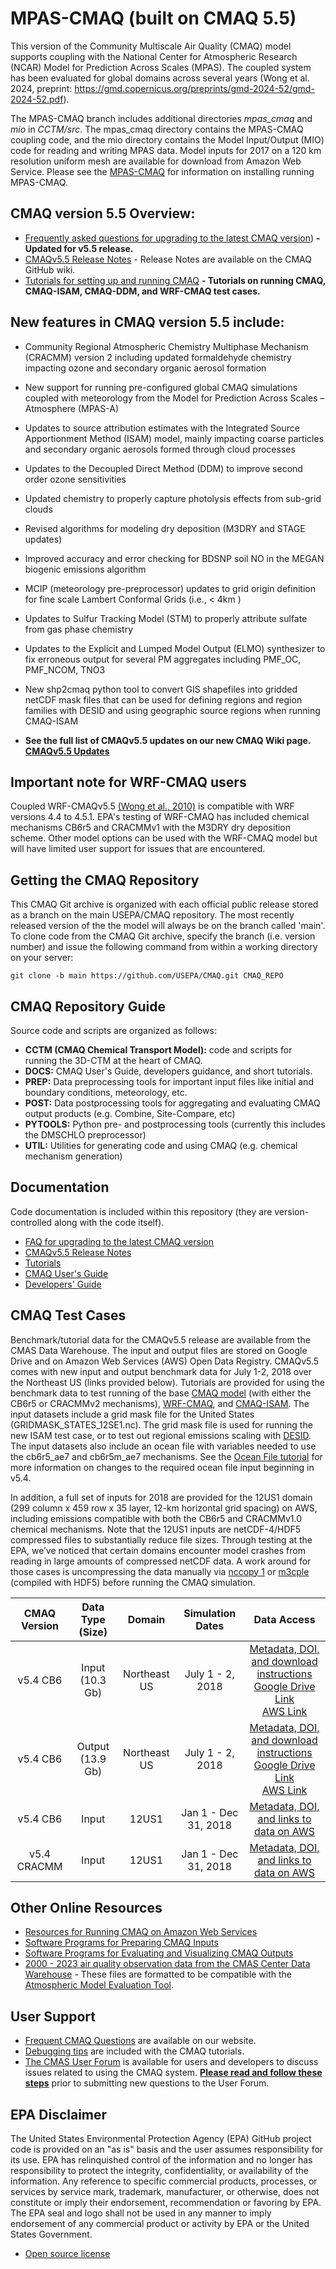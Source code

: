 MPAS-CMAQ (built on CMAQ 5.5)
==========

This version of the Community Multiscale Air Quality (CMAQ) model supports coupling with the National Center for Atmospheric Research (NCAR) Model for Prediction Across Scales (MPAS). The coupled system has been evaluated for global domains across several years (Wong et al. 2024, preprint: https://gmd.copernicus.org/preprints/gmd-2024-52/gmd-2024-52.pdf).

The MPAS-CMAQ branch includes additional directories *mpas_cmaq* and *mio* in *CCTM/src*. The mpas_cmaq directory contains the MPAS-CMAQ coupling code, and the mio directory contains the Model Input/Output (MIO) code for reading and writing MPAS data. Model inputs for 2017 on a 120 km resolution uniform mesh are available for download from Amazon Web Service. Please see the [MPAS-CMAQ](https://github.com/USEPA/CMAQ_Dev/blob/MPAS_CMAQ/DOCS/Users_Guide/PDF/MPAS_CMAQ_guide.pdf) for information on installing running MPAS-CMAQ.


## CMAQ version 5.5 Overview:

* [Frequently asked questions for upgrading to the latest CMAQ version](https://github.com/USEPA/CMAQ/wiki/CMAQv5.5-Series-FAQ)) **- Updated for v5.5 release.** 
* [CMAQv5.5 Release Notes](https://github.com/USEPA/CMAQ/wiki/CMAQ-Release-Notes) - Release Notes are available on the CMAQ GitHub wiki.
* [Tutorials for setting up and running CMAQ](DOCS/Users_Guide/Tutorials/README.md) **- Tutorials on running CMAQ, CMAQ-ISAM, CMAQ-DDM, and WRF-CMAQ test cases.**

## New features in CMAQ version 5.5 include:

* Community Regional Atmospheric Chemistry Multiphase Mechanism (CRACMM) version 2 including updated formaldehyde chemistry impacting ozone and secondary organic aerosol formation
* New support for running pre-configured global CMAQ simulations coupled with meteorology from the Model for Prediction Across Scales – Atmosphere (MPAS-A) 
* Updates to source attribution estimates with the Integrated Source Apportionment Method (ISAM) model, mainly impacting coarse particles and secondary organic aerosols formed through cloud processes
* Updates to the Decoupled Direct Method (DDM) to improve second order ozone sensitivities  
* Updated chemistry to properly capture photolysis effects from sub-grid clouds
* Revised algorithms for modeling dry deposition (M3DRY and STAGE updates)
* Improved accuracy and error checking for BDSNP soil NO in the MEGAN biogenic emissions algorithm 
* MCIP (meteorology pre-preprocessor) updates to grid origin definition for fine scale Lambert Conformal Grids (i.e., < 4km )
* Updates to Sulfur Tracking Model (STM) to properly attribute sulfate from gas phase chemistry
* Updates to the Explicit and Lumped Model Output (ELMO) synthesizer to fix erroneous output for several PM aggregates including PMF_OC, PMF_NCOM, TNO3
* New shp2cmaq python tool to convert GIS shapefiles into gridded netCDF mask files that can be used for defining regions and region families with DESID and using geographic source regions when running CMAQ-ISAM

* **See the full list of CMAQv5.5 updates on our new CMAQ Wiki page. [**CMAQv5.5 Updates**](https://github.com/USEPA/CMAQ/wiki/CMAQv5.5-Series-FAQ#do-i-need-to-update-from-v54-to-v55)**

## Important note for WRF-CMAQ users
Coupled WRF-CMAQv5.5 [(Wong et al., 2010)](https://doi.org/10.5194/gmd-5-299-2012) is compatible with WRF versions 4.4 to 4.5.1.  EPA's testing of WRF-CMAQ has included chemical mechanisms CB6r5 and CRACMMv1 with the M3DRY dry deposition scheme.  Other model options can be used with the WRF-CMAQ model but will have limited user support for issues that are encountered.  

## Getting the CMAQ Repository
This CMAQ Git archive is organized with each official public release stored as a branch on the main USEPA/CMAQ repository. The most recently released version of the the model will always be on the branch called 'main'. To clone code from the CMAQ Git archive, specify the branch (i.e. version number) and issue the following command from within
a working directory on your server:

```
git clone -b main https://github.com/USEPA/CMAQ.git CMAQ_REPO
```

## CMAQ Repository Guide
Source code and scripts are organized as follows:
* **CCTM (CMAQ Chemical Transport Model):** code and scripts for running the 3D-CTM at the heart of CMAQ.
* **DOCS:** CMAQ User's Guide, developers guidance, and short tutorials.
* **PREP:** Data preprocessing tools for important input files like initial and boundary conditions, meteorology, etc.
* **POST:** Data postprocessing tools for aggregating and evaluating CMAQ output products (e.g. Combine, Site-Compare, etc)
* **PYTOOLS:** Python pre- and postprocessing tools (currently this includes the DMSCHLO preprocessor)
* **UTIL:** Utilities for generating code and using CMAQ (e.g. chemical mechanism generation)

## Documentation
Code documentation is included within this repository (they are version-controlled along with the code itself).  

* [FAQ for upgrading to the latest CMAQ version](https://github.com/USEPA/CMAQ/wiki/CMAQv5.5-Series-FAQ) 
* [CMAQv5.5 Release Notes](https://github.com/USEPA/CMAQ/wiki/CMAQ-Release-Notes)   
* [Tutorials](DOCS/Users_Guide/Tutorials/README.md)   
* [CMAQ User's Guide](DOCS/Users_Guide/README.md)   
* [Developers' Guide](DOCS/Developers_Guide/CMAQ_Dev_Guide.md)

## CMAQ Test Cases   
Benchmark/tutorial data for the CMAQv5.5 release are available from the CMAS Data Warehouse.  The input and output files are stored on Google Drive and on Amazon Web Services (AWS) Open Data Registry.  CMAQv5.5 comes with new input and output benchmark data for July 1-2, 2018 over the Northeast US (links provided below). Tutorials are provided for using the benchmark data to test running of the base [CMAQ model](DOCS/Users_Guide/Tutorials/CMAQ_UG_tutorial_benchmark.md) (with either the CB6r5 or CRACMMv2 mechanisms), [WRF-CMAQ](DOCS/Users_Guide/Tutorials/CMAQ_UG_tutorial_WRF-CMAQ_Benchmark.md), and [CMAQ-ISAM](DOCS/Users_Guide/Tutorials/CMAQ_UG_tutorial_ISAM.md).  The input datasets include a grid mask file for the United States (GRIDMASK_STATES_12SE1.nc). The grid mask file is used for running the new ISAM test case, or to test out regional emissions scaling with [DESID](DOCS/Users_Guide/Tutorials/CMAQ_UG_tutorial_emissions.md).  The input datasets also include an ocean file with variables needed to use the cb6r5_ae7 and cb6r5m_ae7 mechanisms.  See the [Ocean File tutorial](DOCS/Users_Guide/Tutorials/CMAQ_UG_tutorial_oceanfile.md) for more information on changes to the required ocean file input beginning in v5.4.  

In addition, a full set of inputs for 2018 are provided for the 12US1 domain (299 column x  459 row x 35 layer, 12-km horizontal grid spacing) on AWS, including emissions compatible with both the CB6r5 and CRACMMv1.0 chemical mechanisms.  Note that the 12US1 inputs are  netCDF-4/HDF5 compressed files to substantially reduce file sizes. Through testing at the EPA, we’ve noticed that certain domains encounter model crashes from reading in large amounts of compressed netCDF data.  A work around for those cases is uncompressing the data manually via [nccopy 1](https://www.unidata.ucar.edu/software/netcdf/workshops/2011/utilities/Nccopy.html) or [m3cple](https://www.cmascenter.org/ioapi/documentation/all_versions/html/M3CPLE.html) (compiled with HDF5) before running the CMAQ simulation.

|**CMAQ Version**|**Data Type (Size)**|**Domain**|**Simulation Dates**|**Data Access**| 
|:----:|:----:|:--------------:|:----:|:--------:|
|v5.4 CB6|Input (10.3 Gb)| Northeast US| July 1 - 2, 2018| [Metadata, DOI, and download instructions ](https://doi.org/10.15139/S3/BWMI8X) <br /> [Google Drive Link](https://drive.google.com/drive/folders/1AFUB-4kzIXXoZr4hOHNBqRvy9JQ9_MDp)  <br /> [AWS Link](https://cmaq-release-benchmark-data-for-easy-download.s3.amazonaws.com/index.html)|
|v5.4 CB6|Output (13.9 Gb)| Northeast US| July 1 - 2, 2018|[Metadata, DOI, and download instructions ](https://doi.org/10.15139/S3/BWMI8X) <br />[Google Drive Link](https://drive.google.com/drive/folders/1AFUB-4kzIXXoZr4hOHNBqRvy9JQ9_MDp)  <br /> [AWS Link](https://cmaq-release-benchmark-data-for-easy-download.s3.amazonaws.com/index.html) |
|v5.4 CB6 | Input | 12US1 | Jan 1 - Dec 31, 2018 | [Metadata, DOI, and links to data on AWS](https://doi.org/10.15139/S3/LDTWKH) |
|v5.4 CRACMM | Input | 12US1 | Jan 1 - Dec 31, 2018 | [Metadata, DOI, and links to data on AWS](https://doi.org/10.15139/S3/9AV907) |

## Other Online Resources 
* [Resources for Running CMAQ on Amazon Web Services](https://www.epa.gov/cmaq/cmaq-resourcesutilities-model-users#cmaq-on-the-cloud)
* [Software Programs for Preparing CMAQ Inputs](https://www.epa.gov/cmaq/cmaq-resourcesutilities-model-users#prepare_cmaq_inputs)
* [Software Programs for Evaluating and Visualizing CMAQ Outputs](https://www.epa.gov/cmaq/cmaq-resourcesutilities-model-users#evaluate_visualize_cmaq)
* [2000 - 2023 air quality observation data from the CMAS Center Data Warehouse](https://drive.google.com/drive/u/1/folders/1QUlUXnHXvXz9qwePi5APzzHkiH5GWACw) - These files are formatted to be compatible with the [Atmospheric Model Evaluation Tool](https://www.epa.gov/cmaq/atmospheric-model-evaluation-tool).
  
## User Support
* [Frequent CMAQ Questions](https://www.epa.gov/cmaq/frequent-cmaq-questions) are available on our website.
* [Debugging tips](https://github.com/USEPA/CMAQ/blob/main/DOCS/Users_Guide/Tutorials/CMAQ_UG_tutorial_debug.md) are included with the CMAQ tutorials. 
* [The CMAS User Forum](https://forum.cmascenter.org/) is available for users and developers to discuss issues related to using the CMAQ system.
 [**Please read and follow these steps**](https://forum.cmascenter.org/t/please-read-before-posting/1321) prior to submitting new questions to the User Forum.

## EPA Disclaimer
The United States Environmental Protection Agency (EPA) GitHub project code is provided on an "as is" basis and the user assumes responsibility for its use. EPA has relinquished control of the information and no longer has responsibility to protect the integrity, confidentiality, or availability of the information. Any reference to specific commercial products, processes, or services by service mark, trademark, manufacturer, or otherwise, does not constitute or imply their endorsement, recommendation or favoring by EPA. The EPA seal and logo shall not be used in any manner to imply endorsement of any commercial product or activity by EPA or the United States Government.

* [Open source license](license.md)